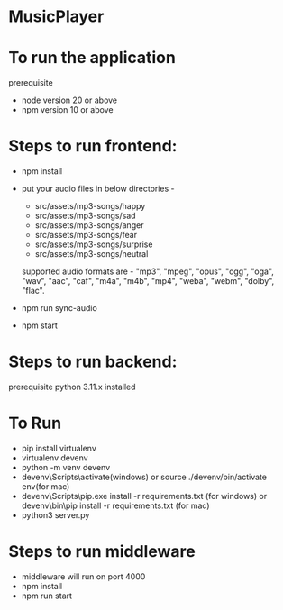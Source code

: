 # MusicPlayer

# To run the application

prerequisite
* node version 20 or above
* npm version 10 or above

# Steps to run frontend:

* npm install
* put your audio files in below directories -

   * src/assets/mp3-songs/happy
   * src/assets/mp3-songs/sad
   * src/assets/mp3-songs/anger
   * src/assets/mp3-songs/fear
   * src/assets/mp3-songs/surprise
   * src/assets/mp3-songs/neutral
     
  supported audio formats are -
   "mp3", "mpeg", "opus", "ogg", "oga", "wav", "aac", "caf", "m4a", "m4b", "mp4", "weba", "webm", "dolby", "flac".

* npm run sync-audio
* npm start

# Steps to run backend:

prerequisite
python 3.11.x installed

# To Run
* pip install virtualenv
* virtualenv devenv
* python -m venv devenv
* devenv\Scripts\activate(windows) or source ./devenv/bin/activate env(for mac)
* devenv\Scripts\pip.exe install -r requirements.txt  (for windows) or devenv\bin\pip install -r requirements.txt  (for mac)
* python3 server.py

# Steps to run middleware
* middleware will run on port 4000
* npm install
* npm run start

